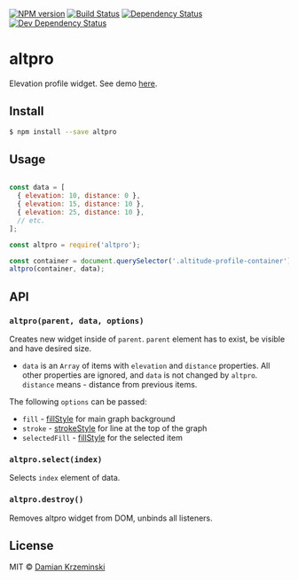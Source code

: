 [![NPM version][npm-image]][npm-url]
[![Build Status][travis-image]][travis-url]
[![Dependency Status][deps-image]][deps-url]
[![Dev Dependency Status][deps-dev-image]][deps-dev-url]

# altpro

Elevation profile widget. See demo [here][demo].

## Install

```sh
$ npm install --save altpro
```

## Usage

```js

const data = [
  { elevation: 10, distance: 0 },
  { elevation: 15, distance: 10 },
  { elevation: 25, distance: 10 },
  // etc.
];

const altpro = require('altpro');

const container = document.querySelector('.altitude-profile-container');
altpro(container, data);

```

## API

### `altpro(parent, data, options)`

Creates new widget inside of `parent`. `parent` element has to exist, be visible and have desired size.

- `data` is an `Array` of items with `elevation` and `distance` properties. All other properties are
ignored, and `data` is not changed by `altpro`. `distance` means - distance from previous items.

The following `options` can be passed: 

- `fill` - [fillStyle] for main graph background
- `stroke` - [strokeStyle] for line at the top of the graph
- `selectedFill` - [fillStyle] for the selected item

### `altpro.select(index)`

Selects `index` element of data.

### `altpro.destroy()`

Removes altpro widget from DOM, unbinds all listeners.

## License

MIT © [Damian Krzeminski](https://pirxpilot.me)

[fillStyle]: https://developer.mozilla.org/en-US/docs/Web/API/CanvasRenderingContext2D/fillStyle
[strokeStyle]: https://developer.mozilla.org/en-US/docs/Web/API/CanvasRenderingContext2D/strokeStyle

[demo]: https://pirxpilot.github.io/altpro

[npm-image]: https://img.shields.io/npm/v/altpro.svg
[npm-url]: https://npmjs.org/package/altpro

[travis-url]: https://travis-ci.com/pirxpilot/altpro
[travis-image]: https://img.shields.io/travis/com/pirxpilot/altpro.svg

[deps-image]: https://img.shields.io/david/pirxpilot/altpro.svg
[deps-url]: https://david-dm.org/pirxpilot/altpro

[deps-dev-image]: https://img.shields.io/david/dev/pirxpilot/altpro.svg
[deps-dev-url]: https://david-dm.org/pirxpilot/altpro?type=dev
